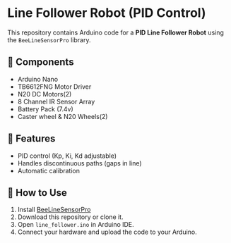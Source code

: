 # Line Follower Robot (PID Control)

This repository contains Arduino code for a **PID Line Follower Robot** using the `BeeLineSensorPro` library.

## 🔹 Components
- Arduino Nano
- TB6612FNG Motor Driver
- N20 DC Motors(2)
- 8 Channel IR Sensor Array
- Battery Pack (7.4v)
- Caster wheel & N20 Wheels(2)


## 🔹 Features
- PID control (Kp, Ki, Kd adjustable)
- Handles discontinuous paths (gaps in line)
- Automatic calibration

## 🔹 How to Use
1. Install [BeeLineSensorPro](https://github.com/BeeFactoryLK/BeeLineSensorPro)
2. Download this repository or clone it.
3. Open `line_follower.ino` in Arduino IDE.
4. Connect your hardware and upload the code to your Arduino.


